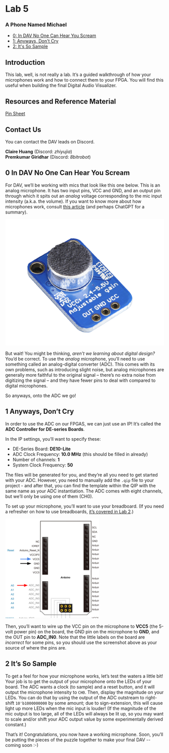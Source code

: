 # Lab 5

### A Phone Named Michael

- [0: In DAV No One Can Hear You Scream](#0-in-dav-no-one-can-hear-you-scream)
- [1: Anyways, Don't Cry](#1-anyways-dont-cry)
- [2: It's So Sample](#2-its-so-sample)

## Introduction

This lab, well, is not really a lab. It’s a guided walkthrough of how your microphones work and how to connect them to your FPGA. You will find this useful when building the final Digital Audio Visualizer.

## Resources and Reference Material

[Pin Sheet](https://docs.google.com/spreadsheets/d/1jTgphR61ozrNZlr9dLvId5t3o0FrikxSZWwAvhXF0Yo/edit#gid=0)

## Contact Us

You can contact the DAV leads on Discord.

**Claire Huang** (Discord: _zhiyujia_)  
**Premkumar Giridhar** (Discord: _8bitrobot_)

## 0 In DAV No One Can Hear You Scream

For DAV, we’ll be working with mics that look like this one below. This is an analog microphone. It has two input pins, VCC and GND, and an output pin through which it spits out an _analog_ voltage corresponding to the mic input intensity (a.k.a. the volume). If you want to know more about how microphones work, consult [this article](https://mynewmicrophone.com/how-do-microphones-work-a-helpful-illustrated-guide/) (and perhaps ChatGPT for a summary).

![alt_text](images/image9.png)

But wait! You might be thinking, _aren’t we learning about digital design?_ You’d be correct. To use the _analog_ microphone, you’ll need to use something called an analog-digital converter (ADC). This comes with its own problems, such as introducing slight noise, but analog microphones are generally more faithful to the original signal – there’s no extra noise from digitizing the signal – and they have fewer pins to deal with compared to digital microphones.

So anyways, onto the ADC we go!

## 1 Anyways, Don’t Cry

In order to use the ADC on our FPGAS, we can just use an IP! It’s called the **ADC Controller for DE-series Boards**.

In the IP settings, you’ll want to specify these:

- DE-Series Board: **DE10-Lite**
- ADC Clock Frequency: **10.0 MHz** (this should be filled in already)
- Number of channels: **1**
- System Clock Frequency: **50**

The files will be generated for you, and they’re all you need to get started with your ADC. However, you need to manually add the `.qip` file to your project - and after that, you can find the template within the QIP with the same name as your ADC instantiation. The ADC comes with eight channels, but we’ll only be using one of them (CH0).

To set up your microphone, you’ll want to use your breadboard. (If you need a refresher on how to use breadboards, [it’s covered in Lab 2](https://docs.google.com/document/d/1emXJVqnejqBGhXFgjVql8LgWDyoD7YptCEizWkGXgB4/edit#heading=h.i2sfhlfk4hwj).)

![alt_text](images/image10.png)

Then, you’ll want to wire up the VCC pin on the microphone to **VCC5** (the 5-volt power pin) on the board, the GND pin on the microphone to **GND**, and the OUT pin to **ADC_IN0**. Note that the little labels on the board are _incorrect_ for some pins, so you should use the screenshot above as your source of where the pins are.

## 2 It’s So Sample

To get a feel for how your microphone works, let’s test the waters a little bit! Your job is to get the output of your microphone onto the LEDs of your board. The ADC wants a clock (to sample) and a reset button, and it will output the microphone intensity to `CH0`. Then, display the magnitude on your LEDs. You can do that by using the output of the ADC outstream to right-shift `10'b1000000000` by some amount; due to sign-extension, this will cause light up more LEDs when the mic input is louder! (If the magnitude of the mic output is too large, all of the LEDs will always be lit up, so you may want to scale and/or shift your ADC output value by some experimentally derived constant.)

That’s it! Congratulations, you now have a working microphone. Soon, you’ll be putting the pieces of the puzzle together to make your final DAV -- coming soon :-)
